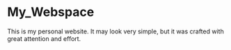# My_Webspace
This is my personal website. It may look very simple, but it was crafted with great attention and effort.
